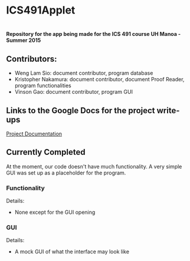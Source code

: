 # ICS491Applet

<head>
<h1></h1>
<h4>Repository for the app being made for the ICS 491 course UH Manoa - Summer 2015</h4>
</head>

<body>
<h2>Contributors:</h2> 
<ul>
  <li>Weng Lam Sio: document contributor, program database</li>
  <li>Kristopher Nakamura: document contributor, document Proof Reader, program functionalities</li>
  <li>Vinson Gao: document contributor, program GUI</li>
</ul>

<h2>Links to the Google Docs for the project write-ups</h2>
<p><a href="https://docs.google.com/document/d/1jK82QykJEKOXUO_ZzF_b3scxltRDfkjXmqocNDCn8gs/edit?usp=sharing">Project Documentation</a>
  
<h2>Currently Completed</h2>
At the moment, our code doesn't have much functionality.  A very simple GUI was set up as a placeholder for the program.

<h3>Functionality</h3>
Details:
 <ul>
  <li>None except for the GUI opening</li>
 </ul>
 
<h3>GUI</h3>
Details:
  <ul>
    <li>A mock GUI of what the interface may look like</li>
  </ul>

</body>
